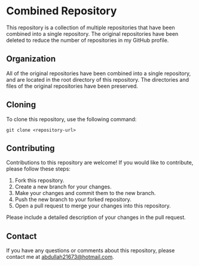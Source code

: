 # Combined Repository

This repository is a collection of multiple repositories that have been combined into a single repository. The original repositories have been deleted to reduce the number of repositories in my GitHub profile.

## Organization

All of the original repositories have been combined into a single repository, and are located in the root directory of this repository. The directories and files of the original repositories have been preserved.

## Cloning

To clone this repository, use the following command:

```
git clone <repository-url>
```

## Contributing

Contributions to this repository are welcome! If you would like to contribute, please follow these steps:

1. Fork this repository.
2. Create a new branch for your changes.
3. Make your changes and commit them to the new branch.
4. Push the new branch to your forked repository.
5. Open a pull request to merge your changes into this repository.

Please include a detailed description of your changes in the pull request.

## Contact

If you have any questions or comments about this repository, please contact me at abdullah21673@hotmail.com.